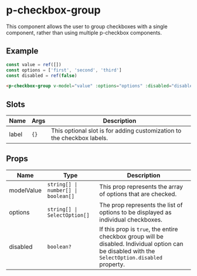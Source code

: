 # p-checkbox-group

This component allows the user to group checkboxes with a single component, rather than using multiple p-checkbox components.

## Example

```ts
const value = ref([])
const options = ['first', 'second', 'third']
const disabled = ref(false)
```

```html
<p-checkbox-group v-model="value" :options="options" :disabled="disabled" />
```

## Slots

| Name | Args | Description |
|----|----|----|
| label | `{}` | This optional slot is for adding customization to the checkbox labels. |


## Props
| Name | Type | Description |
|----|----|----|
| modelValue | `string[] \| number[] \| boolean[]` | This prop represents the array of options that are checked. |
| options | `string[] \| SelectOption[]` | The prop represents the list of options to be displayed as individual checkboxes. |
| disabled | `boolean?` | If this prop is `true`, the entire checkbox group will be disabled. Individual option can be disabled with the `SelectOption.disabled` property. |